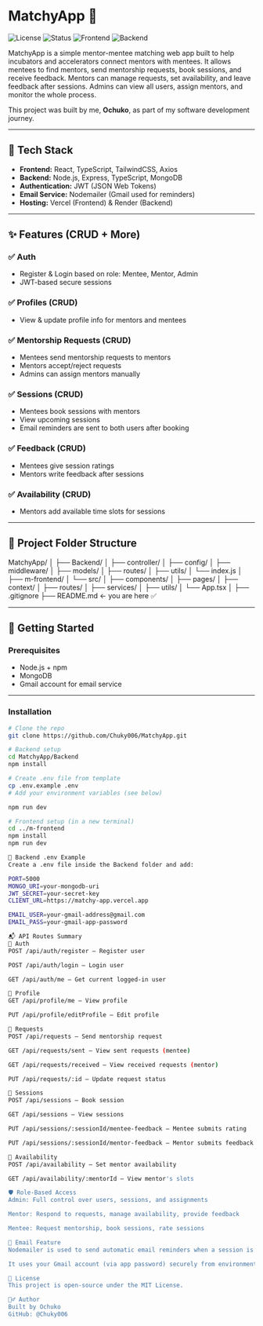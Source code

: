 # MatchyApp 🤝

![License](https://img.shields.io/badge/license-MIT-blue.svg)
![Status](https://img.shields.io/badge/status-active-brightgreen)
![Frontend](https://img.shields.io/badge/frontend-Vercel-black?logo=vercel)
![Backend](https://img.shields.io/badge/backend-Render-blue?logo=render)

MatchyApp is a simple mentor-mentee matching web app built to help incubators and accelerators connect mentors with mentees. It allows mentees to find mentors, send mentorship requests, book sessions, and receive feedback. Mentors can manage requests, set availability, and leave feedback after sessions. Admins can view all users, assign mentors, and monitor the whole process.

This project was built by me, **Ochuko**, as part of my software development journey.

---

## 🔧 Tech Stack

- **Frontend:** React, TypeScript, TailwindCSS, Axios
- **Backend:** Node.js, Express, TypeScript, MongoDB
- **Authentication:** JWT (JSON Web Tokens)
- **Email Service:** Nodemailer (Gmail used for reminders)
- **Hosting:** Vercel (Frontend) & Render (Backend)

---

## ✨ Features (CRUD + More)

### ✅ Auth
- Register & Login based on role: Mentee, Mentor, Admin
- JWT-based secure sessions

### ✅ Profiles (CRUD)
- View & update profile info for mentors and mentees

### ✅ Mentorship Requests (CRUD)
- Mentees send mentorship requests to mentors
- Mentors accept/reject requests
- Admins can assign mentors manually

### ✅ Sessions (CRUD)
- Mentees book sessions with mentors
- View upcoming sessions
- Email reminders are sent to both users after booking

### ✅ Feedback (CRUD)
- Mentees give session ratings
- Mentors write feedback after sessions

### ✅ Availability (CRUD)
- Mentors add available time slots for sessions

---

## 📁 Project Folder Structure

MatchyApp/
│
├── Backend/
│ ├── controller/
│ ├── config/
│ ├── middleware/
│ ├── models/
│ ├── routes/
│ ├── utils/
│ └── index.js
│
├── m-frontend/
│ └── src/
│ ├── components/
│ ├── pages/
│ ├── context/
│ ├── routes/
│ ├── services/
│ ├── utils/
│ └── App.tsx
│
├── .gitignore
├── README.md ← you are here ✅


---

## 🚀 Getting Started

### Prerequisites

- Node.js + npm
- MongoDB
- Gmail account for email service

---

### Installation

```bash
# Clone the repo
git clone https://github.com/Chuky006/MatchyApp.git

# Backend setup
cd MatchyApp/Backend
npm install

# Create .env file from template
cp .env.example .env
# Add your environment variables (see below)

npm run dev

# Frontend setup (in a new terminal)
cd ../m-frontend
npm install
npm run dev

🔐 Backend .env Example
Create a .env file inside the Backend folder and add:

PORT=5000
MONGO_URI=your-mongodb-uri
JWT_SECRET=your-secret-key
CLIENT_URL=https://matchy-app.vercel.app

EMAIL_USER=your-gmail-address@gmail.com
EMAIL_PASS=your-gmail-app-password

📬 API Routes Summary
🔑 Auth
POST /api/auth/register – Register user

POST /api/auth/login – Login user

GET /api/auth/me – Get current logged-in user

👤 Profile
GET /api/profile/me – View profile

PUT /api/profile/editProfile – Edit profile

📩 Requests
POST /api/requests – Send mentorship request

GET /api/requests/sent – View sent requests (mentee)

GET /api/requests/received – View received requests (mentor)

PUT /api/requests/:id – Update request status

📅 Sessions
POST /api/sessions – Book session

GET /api/sessions – View sessions

PUT /api/sessions/:sessionId/mentee-feedback – Mentee submits rating

PUT /api/sessions/:sessionId/mentor-feedback – Mentor submits feedback

📆 Availability
POST /api/availability – Set mentor availability

GET /api/availability/:mentorId – View mentor's slots

🛡 Role-Based Access
Admin: Full control over users, sessions, and assignments

Mentor: Respond to requests, manage availability, provide feedback

Mentee: Request mentorship, book sessions, rate sessions

💌 Email Feature
Nodemailer is used to send automatic email reminders when a session is booked.

It uses your Gmail account (via app password) securely from environment variables.

📝 License
This project is open-source under the MIT License.

🙋‍♂️ Author
Built by Ochuko
GitHub: @Chuky006
